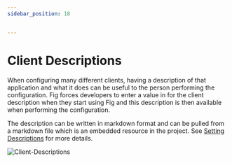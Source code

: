 ```yaml
---
sidebar_position: 18


---
```


# Client Descriptions

When configuring many different clients, having a description of that application and what it does can be useful to the person performing the configuration. Fig forces developers to enter a value in for the client description when they start using Fig and this description is then available when performing the configuration.

The description can be written in markdown format and can be pulled from a markdown file which is an embedded resource in the project. See [Setting Descriptions](http://www.figsettings.com/docs/features/settings-management/setting-descriptions) for more details.

![Client-Descriptions](../../static/img/client-descriptions.png)
